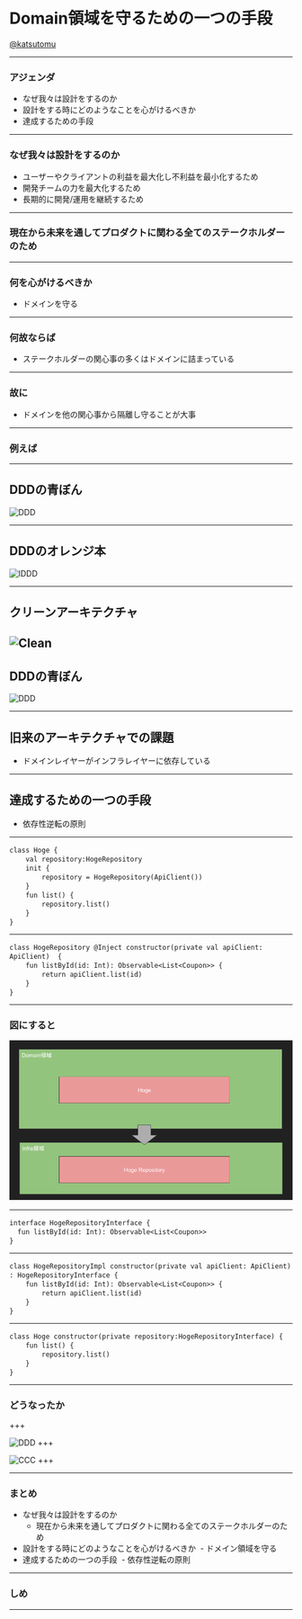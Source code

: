 # Domain領域を守るための一つの手段

[@katsutomu](https://github.com/katsutomu)

---

### アジェンダ
- なぜ我々は設計をするのか
- 設計をする時にどのようなことを心がけるべきか
- 達成するための手段

---

### なぜ我々は設計をするのか
- ユーザーやクライアントの利益を最大化し不利益を最小化するため
- 開発チームの力を最大化するため
- 長期的に開発/運用を継続するため

---

### 現在から未来を通してプロダクトに関わる全てのステークホルダーのため

---

### 何を心がけるべきか

- ドメインを守る

---

### 何故ならば

- ステークホルダーの関心事の多くはドメインに詰まっている

---

### 故に

- ドメインを他の関心事から隔離し守ることが大事

---

### 例えば

---

## DDDの青ぼん
![DDD](https://i0.wp.com/www.ajlopez.com/images/articles/dddlayered.png)

---

## DDDのオレンジ本
![IDDD](https://cdn-ak.f.st-hatena.com/images/fotolife/d/dackdive/20170904/20170904055134.png)

---

## クリーンアーキテクチャ
![Clean](https://camo.qiitausercontent.com/aa4e4f88dd885f486d7ab736311f886a7538a1df/68747470733a2f2f71696974612d696d6167652d73746f72652e73332e616d617a6f6e6177732e636f6d2f302f36303435372f38666534633336362d343636652d653434632d613761362d6633613734336636393138332e706e67
)
---


## DDDの青ぼん
![DDD](https://i0.wp.com/www.ajlopez.com/images/articles/dddlayered.png)

---

## 旧来のアーキテクチャでの課題

- ドメインレイヤーがインフラレイヤーに依存している

---

## 達成するための一つの手段

- 依存性逆転の原則

---

```
class Hoge {
    val repository:HogeRepository
    init {
        repository = HogeRepository(ApiClient())
    }
    fun list() {
        repository.list()
    }
}
```

---

```
class HogeRepository @Inject constructor(private val apiClient: ApiClient)  {
    fun listById(id: Int): Observable<List<Coupon>> {
        return apiClient.list(id)
    }
}
```

---

### 図にすると

![DDD](assets/befor.png)

---

```
interface HogeRepositoryInterface {
  fun listById(id: Int): Observable<List<Coupon>>
}
```

---

```
class HogeRepositoryImpl constructor(private val apiClient: ApiClient) : HogeRepositoryInterface {
    fun listById(id: Int): Observable<List<Coupon>> {
        return apiClient.list(id)
    }
}
```

---

```
class Hoge constructor(private repository:HogeRepositoryInterface) {
    fun list() {
        repository.list()
    }
}
```


---

### どうなったか

+++
<!-- .slide: data-transition="none" -->
![DDD](image=assets/befor.png)
+++
<!-- .slide: data-transition="none" -->
![CCC](image=assets/after.png)
+++

---


### まとめ

- なぜ我々は設計をするのか
  - 現在から未来を通してプロダクトに関わる全てのステークホルダーのため
- 設計をする時にどのようなことを心がけるべきか
  - ドメイン領域を守る
- 達成するための一つの手段
  - 依存性逆転の原則

---

### しめ


---



